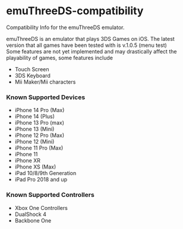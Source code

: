 # emuThreeDS-compatibility
Compatibility Info for the emuThreeDS emulator.

emuThreeDS is an emulator that plays 3DS Games on iOS. The latest version that all games have been tested with is v.1.0.5 (menu test)   
Some features are not yet implemented and may drastically affect the playability of games, some features include  
* Touch Screen  
* 3DS Keyboard  
* Mii Maker/Mii characters  

### Known Supported Devices
* iPhone 14 Pro (Max)
* iPhone 14 (Plus)
* iPhone 13 Pro (max)
* iPhone 13 (Mini)
* iPhone 12 Pro (Max)
* iPhone 12 (Mini)
* iPhone 11 Pro (Max)
* iPhone 11
* iPhone XR
* iPhone XS (Max)
* iPad 10/8/9th Generation
* iPad Pro 2018 and up

### Known Supported Controllers
* Xbox One Controllers
* DualShock 4
* Backbone One
